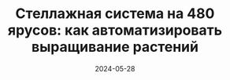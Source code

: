 ---
title: 'Стеллажная система на 480 ярусов: как автоматизировать выращивание растений'
url: https://habr.com/ru/companies/wirenboard/articles/817589/
cover: rack_system_automated_plant_growing/rack_system_automated_plant_growing.webp
date: 2024-05-28
category: business_objects
---